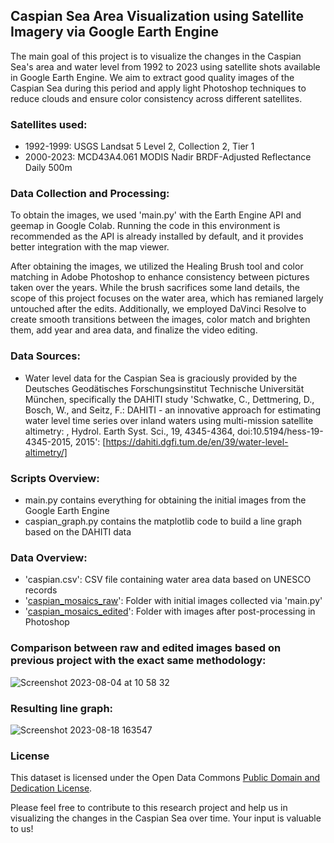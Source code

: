 ## Caspian Sea Area Visualization using Satellite Imagery via Google Earth Engine

The main goal of this project is to visualize the changes in the Caspian Sea's area and water level from 1992 to 2023 using satellite shots available in Google Earth Engine. We aim to extract good quality images of the Caspian Sea during this period and apply light Photoshop techniques to reduce clouds and ensure color consistency across different satellites.

### Satellites used:
- 1992-1999: USGS Landsat 5 Level 2, Collection 2, Tier 1
- 2000-2023: MCD43A4.061 MODIS Nadir BRDF-Adjusted Reflectance Daily 500m

### Data Collection and Processing:
To obtain the images, we used 'main.py' with the Earth Engine API and geemap in Google Colab. Running the code in this environment is recommended as the API is already installed by default, and it provides better integration with the map viewer.

After obtaining the images, we utilized the Healing Brush tool and color matching in Adobe Photoshop to enhance consistency between pictures taken over the years. While the brush sacrifices some land details, the scope of this project focuses on the water area, which has remianed largely untouched after the edits. Additionally, we employed DaVinci Resolve to create smooth transitions between the images, color match and brighten them, add year and area data, and finalize the video editing.

### Data Sources:
- Water level data for the Caspian Sea is graciously provided by the Deutsches Geodätisches Forschungsinstitut Technische Universität München, specifically the DAHITI study 'Schwatke, C., Dettmering, D., Bosch, W., and Seitz, F.: DAHITI - an innovative approach for estimating water level time series over inland waters using multi-mission satellite altimetry: , Hydrol. Earth Syst. Sci., 19, 4345-4364, doi:10.5194/hess-19-4345-2015, 2015': [https://dahiti.dgfi.tum.de/en/39/water-level-altimetry/]

### Scripts Overview:
- main.py contains everything for obtaining the initial images from the Google Earth Engine
- caspian_graph.py contains the matplotlib code to build a line graph based on the DAHITI data

### Data Overview:
- 'caspian.csv': CSV file containing water area data based on UNESCO records
- '[caspian_mosaics_raw]([https://drive.google.com/drive/folders/1ahn_LBG-EQzTmfE11JIhwBTP4Y917j8s?usp=drive_link](https://drive.google.com/drive/folders/1m99LPTxmPq9A5Q2w2cSceA6toEuc02qn?usp=sharing))': Folder with initial images collected via 'main.py'
- '[caspian_mosaics_edited]([https://drive.google.com/drive/folders/1phCYtP0CS9inrxAEgmZBY3Jw4Zf6jCST?usp=drive_link](https://drive.google.com/drive/folders/1eXmhIO5ECvuuFB3Rs1mJhd9iFIt-axoC?usp=sharing))': Folder with images after post-processing in Photoshop

### Comparison between raw and edited images based on previous project with the exact same methodology:

![Screenshot 2023-08-04 at 10 58 32](https://github.com/open-data-kazakhstan/-sea-area-visualization/assets/109875855/821115c2-4fc1-43fb-ad3e-98b1852d54ea)

### Resulting line graph:

![Screenshot 2023-08-18 163547](https://github.com/open-data-kazakhstan/caspian-sea-area-visualization/assets/109875855/c61b71a3-922d-419e-b98d-bfa018565df2)

### License

This dataset is licensed under the Open Data Commons [Public Domain and Dedication License][pddl].

[pddl]: https://www.opendatacommons.org/licenses/pddl/1-0/

Please feel free to contribute to this research project and help us in visualizing the changes in the Caspian Sea over time. Your input is valuable to us!
